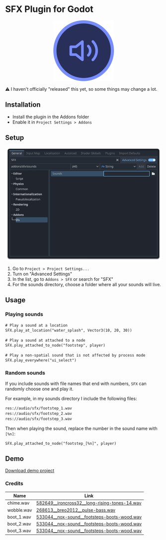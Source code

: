 # SFX Plugin for Godot

<div align="center">
  <img src="logo.png" width="195" alt="SFX">
</div>

⚠️ I haven't officially "released" this yet, so some things may change a lot.

## Installation
- Install the plugin in the Addons folder
- Enable it in `Project Settings > Addons`

## Setup

![Screenshot of SFX in Project Settings](./screenshot.png)

1. Go to `Project > Project Settings...`
2. Turn on "Advanced Settings"
3. In the list, go to `Addons > SFX` or search for "SFX"
4. For the sounds directory, choose a folder where all your sounds will live.

## Usage

### Playing sounds
```gdscript
# Play a sound at a location
SFX.play_at_location("water_splash", Vector3(10, 20, 30))

# Play a sound at attached to a node
SFX.play_attached_to_node("footstep", player)

# Play a non-spatial sound that is not affected by process mode
SFX.play_everywhere("ui_select")
```

### Random sounds
If you include sounds with file names that end with numbers, `SFX` can randomly
choose one and play it.

For example, in my sounds directory I include the following files:

```txt
res://audio/sfx/footstep_1.wav
res://audio/sfx/footstep_2.wav
res://audio/sfx/footstep_3.wav
```

Then when playing the sound, replace the number in the sound name with `[%n]`:

```gdscript
SFX.play_attached_to_node("footstep_[%n]", player)
```

## Demo

[Download demo project](#)

### Credits

| Name | Link |
|---|---|
| chime.wav | [582649__ironcross32__long-rising-tones-14.wav](https://freesound.org/people/ironcross32/sounds/582649/) |
| wobble.wav | [268613__breo2012__pulse-bass.wav](https://freesound.org/people/breo2012/sounds/268613/) |
| boot_1.wav | [533044__nox-sound__footsteps-boots-wood.wav](https://freesound.org/people/Nox_Sound/sounds/533044/) |
| boot_2.wav | [533044__nox-sound__footsteps-boots-wood.wav](https://freesound.org/people/Nox_Sound/sounds/533044/) |
| boot_3.wav | [533044__nox-sound__footsteps-boots-wood.wav](https://freesound.org/people/Nox_Sound/sounds/533044/) |
